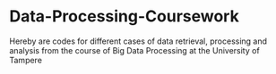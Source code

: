 # Data-Processing-Coursework
Hereby are codes for different cases of data retrieval, processing and analysis from the course of Big Data Processing at the University of Tampere
